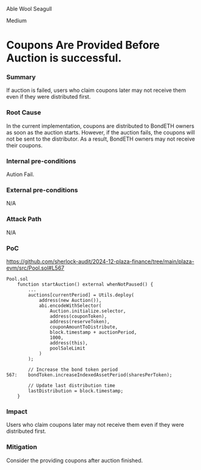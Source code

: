 Able Wool Seagull

Medium

# Coupons Are Provided Before Auction is successful.


### Summary
If auction is failed, users who claim coupons later may not receive them even if they were distributed first.

### Root Cause
In the current implementation, coupons are distributed to BondETH owners as soon as the auction starts. 
However, if the auction fails, the coupons will not be sent to the distributor. 
As a result, BondETH owners may not receive their coupons.

### Internal pre-conditions
Aution Fail.

### External pre-conditions
N/A

### Attack Path
N/A

### PoC
https://github.com/sherlock-audit/2024-12-plaza-finance/tree/main/plaza-evm/src/Pool.sol#L567
```solidity
Pool.sol
    function startAuction() external whenNotPaused() {
        ...
        auctions[currentPeriod] = Utils.deploy(
            address(new Auction()),
            abi.encodeWithSelector(
                Auction.initialize.selector,
                address(couponToken),
                address(reserveToken),
                couponAmountToDistribute,
                block.timestamp + auctionPeriod,
                1000,
                address(this),
                poolSaleLimit
            )
        );

        // Increase the bond token period
567:    bondToken.increaseIndexedAssetPeriod(sharesPerToken);

        // Update last distribution time
        lastDistribution = block.timestamp;
    }
```  

### Impact
Users who claim coupons later may not receive them even if they were distributed first.

### Mitigation
Consider the providing coupons after auction finished.